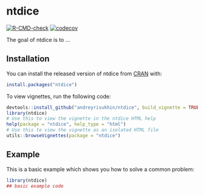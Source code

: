 
# ntdice

<!-- badges: start -->
[![R-CMD-check](https://github.com/andreyrisukhin/ntdice/workflows/R-CMD-check/badge.svg)](https://github.com/andreyrisukhin/ntdice/actions)
[![codecov](https://codecov.io/gh/andreyrisukhin/ntdice/branch/master/graph/badge.svg?token=A8SJV4ZEJW)](https://codecov.io/gh/andreyrisukhin/ntdice)
<!-- badges: end -->

The goal of ntdice is to ...

## Installation

You can install the released version of ntdice from [CRAN](https://CRAN.R-project.org) with:

``` r
install.packages("ntdice")
```
To view vignettes, run the following code:

``` r
devtools::install_github("andreyrisukhin/ntdice", build_vignette = TRUE, build_opts = c())
library(ntdice)
# Use this to view the vignette in the ntdice HTML help
help(package = "ntdice", help_type = "html")
# Use this to view the vignette as an isolated HTML file
utils::browseVignettes(package = "ntdice")
```

## Example

This is a basic example which shows you how to solve a common problem:

``` r
library(ntdice)
## basic example code
```

